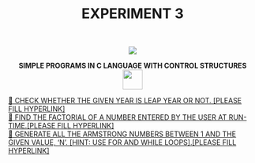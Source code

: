 <h1 align="center">EXPERIMENT 3</h1>
<!-- PROJECT LOGO -->
<br />
<p align="center">
  <a href="https://github.com/DHANOLA/CLASS-NOTIX/edit/root/SEMESTER%201/PROGRAMMING%20AND%20DATA%20STRUCTURES%20LAB/EXPERIMENT%203">
    <img src="https://media.giphy.com/media/xT0xenLh8rnYKD9lYY/giphy.gif" >
  </a>

  

  <p align="center">
  <b>SIMPLE PROGRAMS IN C LANGUAGE WITH CONTROL STRUCTURES <img src="https://media.giphy.com/media/wH4rY2nPnEnp6/giphy.gif" width="40" height="40" /></b>
    <br />
   
  </p>
</p>



   <a href="" style="color: ">💎 CHECK WHETHER THE GIVEN YEAR IS LEAP YEAR OR NOT. [PLEASE FILL HYPERLINK]</a><br />
     <a href="" style="color: ">💎 FIND THE FACTORIAL OF A NUMBER ENTERED BY THE USER AT RUN-TIME.[PLEASE FILL HYPERLINK]</a><br />
    <a href="" style="color: ">💎 GENERATE ALL THE ARMSTRONG NUMBERS BETWEEN 1 AND THE GIVEN VALUE, ‘N’. [HINT: USE FOR AND WHILE LOOPS].[PLEASE FILL HYPERLINK]</a><br />
    



